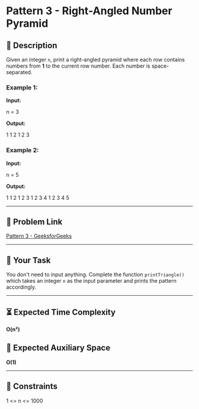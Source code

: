 # Pattern 3 - Right-Angled Number Pyramid

## 📄 Description
Given an integer `n`, print a right-angled pyramid where each row contains numbers from **1** to the current row number. Each number is space-separated.

### Example 1:
**Input:**

n = 3

**Output:**

1
1 2
1 2 3

### Example 2:
**Input:**

n = 5

**Output:**

1
1 2
1 2 3
1 2 3 4
1 2 3 4 5

---

## 🔗 Problem Link
[Pattern 3 - GeeksforGeeks](https://www.geeksforgeeks.org/problems/pattern-3/1)

---

## 📝 Your Task
You don't need to input anything. Complete the function `printTriangle()` which takes an integer `n` as the input parameter and prints the pattern accordingly.

---

## ⏳ Expected Time Complexity
**O(n²)**

## 🧠 Expected Auxiliary Space
**O(1)**

---

## 📌 Constraints
1 <= n <= 1000
